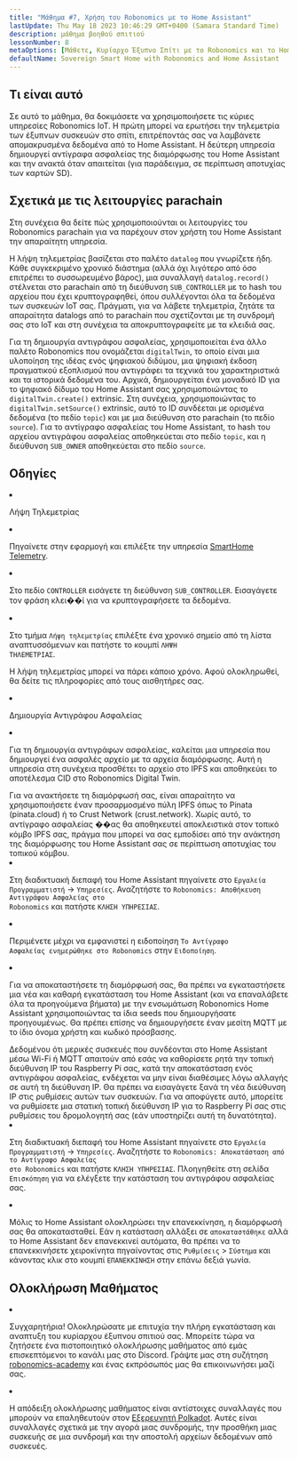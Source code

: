```yaml
---
title: "Μάθημα #7, Χρήση του Robonomics με το Home Assistant"
lastUpdate: Thu May 18 2023 10:46:29 GMT+0400 (Samara Standard Time)
description: μάθημα βοηθού σπιτιού
lessonNumber: 8
metaOptions: [Μάθετε, Κυρίαρχο Έξυπνο Σπίτι με το Robonomics και το Home Assistant]
defaultName: Sovereign Smart Home with Robonomics and Home Assistant
---
```


## Τι είναι αυτό

Σε αυτό το μάθημα, θα δοκιμάσετε να χρησιμοποιήσετε τις κύριες υπηρεσίες Robonomics IoT. Η πρώτη μπορεί να ερωτήσει την τηλεμετρία των έξυπνων συσκευών στο σπίτι, επιτρέποντάς σας να λαμβάνετε απομακρυσμένα δεδομένα από το Home Assistant. Η δεύτερη υπηρεσία δημιουργεί αντίγραφα ασφαλείας της διαμόρφωσης του Home Assistant και την ανακτά όταν απαιτείται (για παράδειγμα, σε περίπτωση αποτυχίας των καρτών SD).


## Σχετικά με τις λειτουργίες parachain

Στη συνέχεια θα δείτε πώς χρησιμοποιούνται οι λειτουργίες του Robonomics parachain για να παρέχουν στον χρήστη του Home Assistant την απαραίτητη υπηρεσία. 

Η λήψη τηλεμετρίας βασίζεται στο παλέτο <code>datalog</code> που γνωρίζετε ήδη. Κάθε συγκεκριμένο χρονικό διάστημα (αλλά όχι λιγότερο από όσο επιτρέπει το συσσωρευμένο βάρος), μια συναλλαγή <code>datalog.record()</code> στέλνεται στο parachain από τη διεύθυνση <code>SUB_CONTROLLER</code> με το hash του αρχείου που έχει κρυπτογραφηθεί, όπου συλλέγονται όλα τα δεδομένα των συσκευών IoT σας. Πράγματι, για να λάβετε τηλεμετρία, ζητάτε τα απαραίτητα datalogs από το parachain που σχετίζονται με τη συνδρομή σας στο IoT και στη συνέχεια τα αποκρυπτογραφείτε με τα κλειδιά σας.

Για τη δημιουργία αντιγράφου ασφαλείας, χρησιμοποιείται ένα άλλο παλέτο Robonomics που ονομάζεται <code>digitalTwin</code>, το οποίο είναι μια υλοποίηση της ιδέας ενός ψηφιακού διδύμου, μια ψηφιακή έκδοση πραγματικού εξοπλισμού που αντιγράφει τα τεχνικά του χαρακτηριστικά και τα ιστορικά δεδομένα του. Αρχικά, δημιουργείται ένα μοναδικό ID για το ψηφιακό δίδυμο του Home Assistant σας χρησιμοποιώντας το <code>digitalTwin.create()</code> extrinsic. Στη συνέχεια, χρησιμοποιώντας το <code>digitalTwin.setSource()</code> extrinsic, αυτό το ID συνδέεται με ορισμένα δεδομένα (το πεδίο <code>topic</code>) και με μια διεύθυνση στο parachain (το πεδίο <code>source</code>). Για το αντίγραφο ασφαλείας του Home Assistant, το hash του αρχείου αντιγράφου ασφαλείας αποθηκεύεται στο πεδίο <code>topic</code>, και η διεύθυνση <code>SUB_OWNER</code> αποθηκεύεται στο πεδίο <code>source</code>.

## Οδηγίες

<List type="numbers">

<li>

Λήψη Τηλεμετρίας

<List>


<li>

Πηγαίνετε στην εφαρμογή και επιλέξτε την υπηρεσία [SmartHome Telemetry](https://dapp.robonomics.network/#/smarthome-telemetry).

<LessonVideo  :videos="[{src: 'https://crustipfs.info/ipfs/Qmao9RoWcKo2qs4PAGtm5gqHzyAHJcpDqNLgciU35FJeVm', type:'mp4'}]" />

</li>

<li>

Στο πεδίο <code>CONTROLLER</code> εισάγετε τη διεύθυνση <code>SUB_CONTROLLER</code>. Εισαγάγετε τον φράση κλει��ί για να κρυπτογραφήσετε τα δεδομένα.

</li>

<li>

Στο τμήμα <code>Λήψη τηλεμετρίας</code> επιλέξτε ένα χρονικό σημείο από τη λίστα αναπτυσσόμενων και πατήστε το κουμπί <code>ΛΗΨΗ ΤΗΛΕΜΕΤΡΙΑΣ</code>.


Η λήψη τηλεμετρίας μπορεί να πάρει κάποιο χρόνο. Αφού ολοκληρωθεί, θα δείτε τις πληροφορίες από τους αισθητήρες σας.

</li>
</List>
</li>


<li>

Δημιουργία Αντιγράφου Ασφαλείας

<List>

<li>

Για τη δημιουργία αντιγράφων ασφαλείας, καλείται μια υπηρεσία που δημιουργεί ένα ασφαλές αρχείο με τα αρχεία διαμόρφωσης. Αυτή η υπηρεσία στη συνέχεια προσθέτει το αρχείο στο IPFS και αποθηκεύει το αποτέλεσμα CID στο Robonomics Digital Twin.

<robo-academy-note type="warning" title="WARNING">
Για να ανακτήσετε τη διαμόρφωσή σας, είναι απαραίτητο να χρησιμοποιήσετε έναν προσαρμοσμένο πύλη IPFS όπως το Pinata (pinata.cloud) ή το Crust Network (crust.network). Χωρίς αυτό, το αντίγραφο ασφαλείας ��ας θα αποθηκευτεί αποκλειστικά στον τοπικό κόμβο IPFS σας, πράγμα που μπορεί να σας εμποδίσει από την ανάκτηση της διαμόρφωσης του Home Assistant σας σε περίπτωση αποτυχίας του τοπικού κόμβου. 
</robo-academy-note>

<LessonVideo  :videos="[{src: 'https://crustipfs.info/ipfs/QmVo91dLaAYgFDM1vrL2PYfAffM6SGGC59ZERbfHR44tqW', type:'mp4'}]" />

</li>

<li>

Στη διαδικτυακή διεπαφή του Home Assistant πηγαίνετε στο <code>Εργαλεία Προγραμματιστή</code> -> <code>Υπηρεσίες</code>. Αναζητήστε το <code>Robonomics: Αποθήκευση Αντιγράφου Ασφαλείας στο Robonomics</code> και πατήστε <code>ΚΛΗΣΗ ΥΠΗΡΕΣΙΑΣ</code>.

</li>

<li>

Περιμένετε μέχρι να εμφανιστεί η ειδοποίηση <code>Το Αντίγραφο Ασφαλείας ενημερώθηκε στο Robonomics</code> στην <code>Ειδοποίηση</code>.

</li>

<li>

Για να αποκαταστήσετε τη διαμόρφωσή σας, θα πρέπει να εγκαταστήσετε μια νέα και καθαρή εγκατάσταση του Home Assistant (και να επαναλάβετε όλα τα προηγούμενα βήματα) με την ενσωμάτωση Robonomics Home Assistant χρησιμοποιώντας τα ίδια seeds που δημιουργήσατε προηγουμένως. Θα πρέπει επίσης να δημιουργήσετε έναν μεσίτη MQTT με το ίδιο όνομα χρήστη και κωδικό πρόσβασης.

<robo-academy-note type="warning" title="WARNING">
Δεδομένου ότι μερικές συσκευές που συνδέονται στο Home Assistant μέσω Wi-Fi ή MQTT απαιτούν από εσάς να καθορίσετε ρητά την τοπική διεύθυνση IP του Raspberry Pi σας, κατά την αποκατάσταση ενός αντιγράφου ασφαλείας, ενδέχεται να μην είναι διαθέσιμες λόγω αλλαγής σε αυτή τη διεύθυνση IP. Θα πρέπει να εισαγάγετε ξανά τη νέα διεύθυνση IP στις ρυθμίσεις αυτών των συσκευών. Για να αποφύγετε αυτό, μπορείτε να ρυθμίσετε μια στατική τοπική διεύθυνση IP για το Raspberry Pi σας στις ρυθμίσεις του δρομολογητή σας (εάν υποστηρίζει αυτή τη δυνατότητα).
</robo-academy-note>

<LessonVideo  :videos="[{src: 'https://crustipfs.info/ipfs/QmWmnmkXUcPXsAnQzwN3UEuki2GMYnQDx3vhgjEypCU8aR', type:'mp4'}]" />


</li>

<li>

Στη διαδικτυακή διεπαφή του Home Assistant πηγαίνετε στο <code>Εργαλεία Προγραμματιστή</code> -> <code>Υπηρεσίες</code>. Αναζητήστε το <code>Robonomics: Αποκατάσταση από το Αντίγραφο Ασφαλείας στο Robonomics</code> και πατήστε <code>ΚΛΗΣΗ ΥΠΗΡΕΣΙΑΣ</code>. Πλοηγηθείτε στη σελίδα <code>Επισκόπηση</code> για να ελέγξετε την κατάσταση του αντιγράφου ασφαλείας σας.

</li>

<li>

Μόλις το Home Assistant ολοκληρώσει την επανεκκίνηση, η διαμόρφωσή σας θα αποκατασταθεί. Εάν η κατάσταση αλλάξει σε <code>αποκαταστάθηκε</code> αλλά το Home Assistant δεν επανεκκινεί αυτόματα, θα πρέπει να το επανεκκινήσετε χειροκίνητα πηγαίνοντας στις <code>Ρυθμίσεις</code> > <code>Σύστημα</code> και κάνοντας κλικ στο κουμπί <code>ΕΠΑΝΕΚΚΙΝΗΣΗ</code> στην επάνω δεξιά γωνία.

</li>

</List>
</li>

</List>

## Ολοκλήρωση Μαθήματος

<List>

<li class="flex"> 

Συγχαρητήρια! Ολοκληρώσατε με επιτυχία την πλήρη εγκατάσταση και αναπτυξη του κυρίαρχου έξυπνου σπιτιού σας. Μπορείτε τώρα να ζητήσετε ένα πιστοποιητικό ολοκλήρωσης μαθήματος από εμάς επισκεπτόμενοι το κανάλι μας στο Discord. Γράψτε μας στη συζήτηση [robonomics-academy](https://discord.com/channels/803947358492557312/803947358492557315) και ένας εκπρόσωπός μας θα επικοινωνήσει μαζί σας.
</li>

<li class="flex">

Η απόδειξη ολοκλήρωσης μαθήματος είναι αντίστοιχες συναλλαγές που μπορούν να επαληθευτούν στον [Εξερευνητή Polkadot](https://robonomics.subscan.io/). Αυτές είναι συναλλαγές σχετικά με την αγορά μιας συνδρομής, την προσθήκη μιας συσκευής σε μια συνδρομή και την αποστολή αρχείων δεδομένων από συσκευές.

</li>

</List>